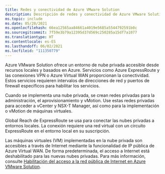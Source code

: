 ```yaml
---
title: Redes y conectividad de Azure VMware Solution
description: Descripción de redes y conectividad de Azure VMware Solution.
ms.topic: include
ms.date: 05/28/2021
ms.openlocfilehash: 66ea12565aa84661a4019e5685a5544792591b0c
ms.sourcegitcommit: 7f59e3b79a12395d37d569c250285a15df7a1077
ms.translationtype: HT
ms.contentlocale: es-ES
ms.lasthandoff: 06/02/2021
ms.locfileid: "111350779"
---
```

<!-- Used in introduction.md and concepts-networking.md -->

Azure VMware Solution ofrece un entorno de nube privada accesible desde recursos locales y basados en Azure. Servicios como Azure ExpressRoute y las conexiones VPN o Azure Virtual WAN proporcionan la conectividad. Estos servicios requieren intervalos de direcciones de red y puertos de firewall específicos para habilitar los servicios.

Cuando se implementa una nube privada, se crean redes privadas para la administración, el aprovisionamiento y vMotion. Use estas redes privadas para acceder a vCenter y NSX-T Manager, así como para la implementación o vMotion de máquinas virtuales.  

Global Reach de ExpressRoute se usa para conectar las nubes privadas a entornos locales. La conexión requiere una red virtual con un circuito ExpressRoute en el entorno local en su suscripción.

Las máquinas virtuales (VM) implementadas en la nube privada son accesibles a través de Internet mediante la funcionalidad de IP pública de Azure Virtual WAN.  De forma predeterminada, el acceso a Internet está deshabilitado para las nuevas nubes privadas. Para más información, consulte [Habilitación del acceso a la red pública de Internet en Azure VMware Solution](../enable-public-internet-access.md).



